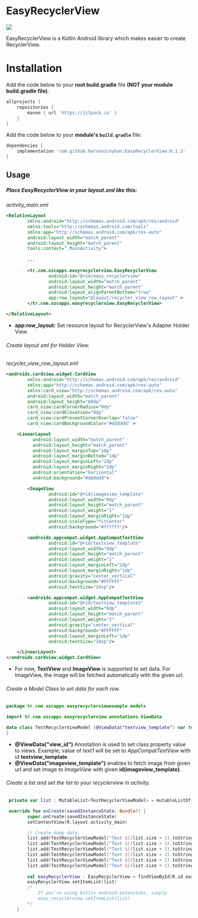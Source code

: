 # EasyRecyclerView
[![](https://jitpack.io/v/harunozceyhan/EasyRecyclerView.svg)](https://jitpack.io/#harunozceyhan/EasyRecyclerView)

EasyRecyclerView is a Kotlin Android library which makes easier to create RecyclerView.

# Installation
Add the code below to your **root build.gradle** file **(NOT your module build.gradle file)**.
```gradle
allprojects {
    repositories {
        maven { url 'https://jitpack.io' }
    }
}
```

Add the code below to your **module's `build.gradle`** file:

```gradle
dependencies {
	implementation 'com.github.harunozceyhan:EasyRecyclerView:0.1.3'
}
```

## Usage
##### Place EasyRecyclerView in your layout.xml like this:

*activity_main.xml*
```XML
<RelativeLayout
        xmlns:android="http://schemas.android.com/apk/res/android"
        xmlns:tools="http://schemas.android.com/tools"
        xmlns:app="http://schemas.android.com/apk/res-auto"
        android:layout_width="match_parent"
        android:layout_height="match_parent"
        tools:context=".MainActivity">
        
        ...
    
        <tr.com.ozcapps.easyrecyclerview.EasyRecyclerView
                android:id="@+id/easy_recyclerview"
                android:layout_width="match_parent"
                android:layout_height="match_parent"
                android:layout_alignParentBottom="true"
                app:row_layout="@layout/recycler_view_row_layout" >
        </tr.com.ozcapps.easyrecyclerview.EasyRecyclerView>

</RelativeLayout>
```

+ **app:row_layout:** Set resource layout for RecyclerView's Adapter Holder View. 

###### Create layout xml for Holder View.

*recycler_view_row_layout.xml*
```XML
<androidx.cardview.widget.CardView
        xmlns:android="http://schemas.android.com/apk/res/android"
        xmlns:app="http://schemas.android.com/apk/res-auto"
        xmlns:card_view="http://schemas.android.com/apk/res-auto"
        android:layout_width="match_parent"
        android:layout_height="60dp"
        card_view:cardCornerRadius="0dp"
        card_view:cardElevation="0dp"
        card_view:cardPreventCornerOverlap="false"
        card_view:cardBackgroundColor="#dddddd" >

    <LinearLayout
          android:layout_width="match_parent"
          android:layout_height="match_parent"
          android:layout_marginTop="1dp"
          android:layout_marginBottom="1dp"
          android:layout_marginLeft="2dp"
          android:layout_marginRight="2dp"
          android:orientation="horizontal"
          android:background="#dddddd">

        <ImageView
                android:id="@+id/imageview_template"
                android:layout_width="0dp"
                android:layout_height="match_parent"
                android:layout_weight="1"
                android:layout_marginRight="1dp"
                android:scaleType="fitCenter"
                android:background="#ffffff"/>

        <androidx.appcompat.widget.AppCompatTextView
                android:id="@+id/textview_template"
                android:layout_width="0dp"
                android:layout_height="match_parent"
                android:layout_weight="2"
                android:layout_marginLeft="1dp"
                android:layout_marginRight="1dp"
                android:gravity="center_vertical"
                android:background="#FFFFFF"
                android:textSize="24sp"/>

        <androidx.appcompat.widget.AppCompatTextView
                android:id="@+id/textview_template2"
                android:layout_width="0dp"
                android:layout_height="match_parent"
                android:layout_weight="2"
                android:gravity="center_vertical"
                android:background="#FFFFFF"
                android:layout_marginLeft="1dp"
                android:textSize="24sp"/>

    </LinearLayout>
</androidx.cardview.widget.CardView>
```

+ For now, **TextView** and **ImageView** is supported to set data. For ImageView, the image will be fetched automatically with the given url.

###### Create a Model Class to set data for each row. 
```Kotlin
package tr.com.ozcapps.easyrecyclerviewexample.models

import tr.com.ozcapps.easyrecyclerview.annotations.ViewData

data class TestRecyclerViewModel (@ViewData("textview_template") var text1: String, @ViewData("textview_template2") var text2: String, @ViewData("imageview_template") var imageUrl: String) {
}
```
+ **@ViewData("view_id")** Annotation is used to set class property value to views. Example; value of *text1* will be set to *AppCompatTextView* with id **textview_template**.
+ **@ViewData("imageview_template")** enables to fetch image from given url and set image to *ImageView* with given **id(imageview_template)**.

###### Create a list and set the list to your recyclerview in activity.

```Kotlin
 private var list : MutableList<TestRecyclerViewModel> = mutableListOf()    // Any type of List

 override fun onCreate(savedInstanceState: Bundle?) {
        super.onCreate(savedInstanceState)
        setContentView(R.layout.activity_main)

        // Create dump data. 
        list.add(TestRecyclerViewModel("Text ${(list.size + 1).toString()}", "Text ${(list.size + 2).toString()}", "https://picsum.photos/id/${(list.size + 1).toString()}/200/300"))
        list.add(TestRecyclerViewModel("Text ${(list.size + 1).toString()}", "Text ${(list.size + 2).toString()}", "https://picsum.photos/id/${(list.size + 1).toString()}/200/300"))
        list.add(TestRecyclerViewModel("Text ${(list.size + 1).toString()}", "Text ${(list.size + 2).toString()}", "https://picsum.photos/id/${(list.size + 1).toString()}/200/300"))
        list.add(TestRecyclerViewModel("Text ${(list.size + 1).toString()}", "Text ${(list.size + 2).toString()}", "https://picsum.photos/id/${(list.size + 1).toString()}/200/300"))
        list.add(TestRecyclerViewModel("Text ${(list.size + 1).toString()}", "Text ${(list.size + 2).toString()}", "https://picsum.photos/id/${(list.size + 1).toString()}/200/300"))
        list.add(TestRecyclerViewModel("Text ${(list.size + 1).toString()}", "Text ${(list.size + 2).toString()}", "https://picsum.photos/id/${(list.size + 1).toString()}/200/300"))
        
        val easyRecyclerView : EasyRecyclerView = findViewById(R.id.easy_recyclerview)
        easyRecyclerView.setItemList(list)
        /* 
            If you're using kotlin-android-extensions, simply
            easy_recyclerview.setItemList(list)
        */
    }

```
